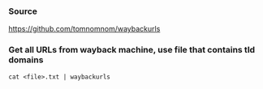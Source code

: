 ### Source
https://github.com/tomnomnom/waybackurls  

### Get all URLs from wayback machine, use file that contains tld domains
```
cat <file>.txt | waybackurls
```

